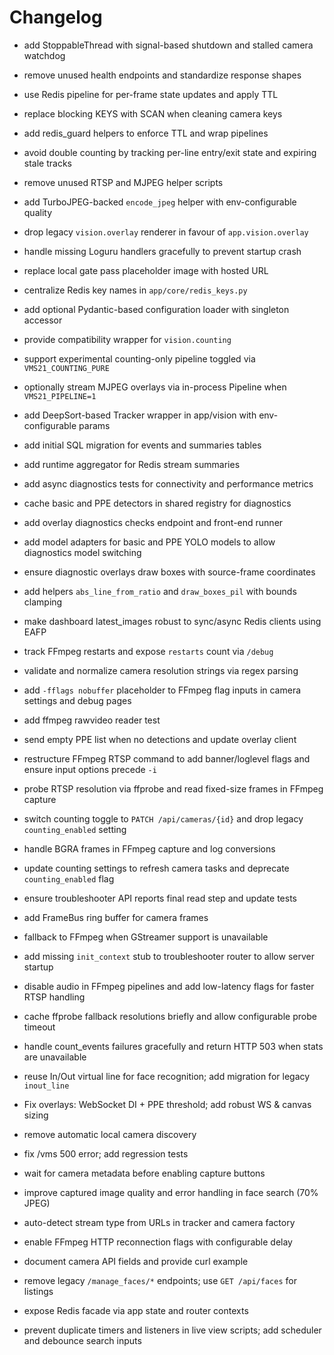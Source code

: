 # Changelog
- add StoppableThread with signal-based shutdown and stalled camera watchdog
- remove unused health endpoints and standardize response shapes

- use Redis pipeline for per-frame state updates and apply TTL
- replace blocking KEYS with SCAN when cleaning camera keys
- add redis_guard helpers to enforce TTL and wrap pipelines
- avoid double counting by tracking per-line entry/exit state and expiring stale tracks
- remove unused RTSP and MJPEG helper scripts

- add TurboJPEG-backed `encode_jpeg` helper with env-configurable quality
- drop legacy `vision.overlay` renderer in favour of `app.vision.overlay`

- handle missing Loguru handlers gracefully to prevent startup crash
- replace local gate pass placeholder image with hosted URL
- centralize Redis key names in `app/core/redis_keys.py`
- add optional Pydantic-based configuration loader with singleton accessor
- provide compatibility wrapper for `vision.counting`

- support experimental counting-only pipeline toggled via `VMS21_COUNTING_PURE`
- optionally stream MJPEG overlays via in-process Pipeline when `VMS21_PIPELINE=1`
- add DeepSort-based Tracker wrapper in app/vision with env-configurable params
- add initial SQL migration for events and summaries tables
- add runtime aggregator for Redis stream summaries
- add async diagnostics tests for connectivity and performance metrics
- cache basic and PPE detectors in shared registry for diagnostics
- add overlay diagnostics checks endpoint and front-end runner
- add model adapters for basic and PPE YOLO models to allow diagnostics model switching
- ensure diagnostic overlays draw boxes with source-frame coordinates
- add helpers `abs_line_from_ratio` and `draw_boxes_pil` with bounds clamping
- make dashboard latest_images robust to sync/async Redis clients using EAFP
- track FFmpeg restarts and expose `restarts` count via `/debug`
- validate and normalize camera resolution strings via regex parsing
- add `-fflags nobuffer` placeholder to FFmpeg flag inputs in camera settings and debug pages
- add ffmpeg rawvideo reader test
- send empty PPE list when no detections and update overlay client

- restructure FFmpeg RTSP command to add banner/loglevel flags and ensure input
  options precede ``-i``

- probe RTSP resolution via ffprobe and read fixed-size frames in FFmpeg capture
- switch counting toggle to `PATCH /api/cameras/{id}` and drop legacy
  `counting_enabled` setting
- handle BGRA frames in FFmpeg capture and log conversions
- update counting settings to refresh camera tasks and deprecate
  ``counting_enabled`` flag
- ensure troubleshooter API reports final read step and update tests
- add FrameBus ring buffer for camera frames
- fallback to FFmpeg when GStreamer support is unavailable
- add missing `init_context` stub to troubleshooter router to allow server startup
- disable audio in FFmpeg pipelines and add low-latency flags for faster RTSP handling
- cache ffprobe fallback resolutions briefly and allow configurable probe timeout
- handle count_events failures gracefully and return HTTP 503 when stats are unavailable
- reuse In/Out virtual line for face recognition; add migration for legacy `inout_line`
- Fix overlays: WebSocket DI + PPE threshold; add robust WS & canvas sizing
- remove automatic local camera discovery
- fix /vms 500 error; add regression tests
- wait for camera metadata before enabling capture buttons
- improve captured image quality and error handling in face search (70% JPEG)
- auto-detect stream type from URLs in tracker and camera factory
- enable FFmpeg HTTP reconnection flags with configurable delay
- document camera API fields and provide curl example
- remove legacy `/manage_faces/*` endpoints; use `GET /api/faces` for listings
- expose Redis facade via app state and router contexts

- prevent duplicate timers and listeners in live view scripts; add scheduler and debounce search inputs

